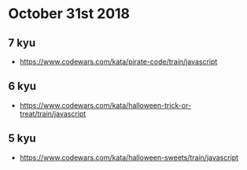 # October 31st 2018

## 7 kyu

* https://www.codewars.com/kata/pirate-code/train/javascript

## 6 kyu

* https://www.codewars.com/kata/halloween-trick-or-treat/train/javascript

## 5 kyu

* https://www.codewars.com/kata/halloween-sweets/train/javascript